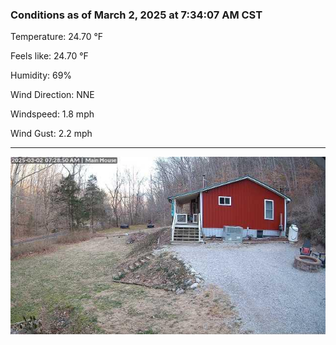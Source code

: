 ### Conditions as of March 2, 2025 at 7:34:07 AM CST 

Temperature: 24.70 &deg;F

Feels like: 24.70 &deg;F

Humidity: 69%

Wind Direction: NNE

Windspeed: 1.8 mph

Wind Gust: 2.2 mph

---

<img src="./images/latest.jpeg"/>

